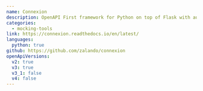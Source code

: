 ```yaml
---
name: Connexion
description: OpenAPI First framework for Python on top of Flask with automatic endpoint validation & OAuth2 support
categories:
  - mocking-tools
link: https://connexion.readthedocs.io/en/latest/
languages:
  python: true
github: https://github.com/zalando/connexion
openApiVersions:
  v2: true
  v3: true
  v3_1: false
  v4: false
---
```

